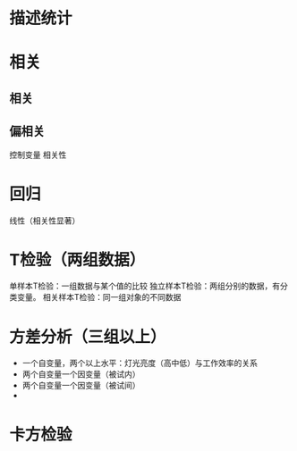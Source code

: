 # 描述统计
# 相关
## 相关
## 偏相关
控制变量
相关性
# 回归
线性（相关性显著）
# T检验（两组数据）
单样本T检验：一组数据与某个值的比较
独立样本T检验：两组分别的数据，有分类变量。
相关样本T检验：同一组对象的不同数据
# 方差分析（三组以上）
- 一个自变量，两个以上水平：灯光亮度（高中低）与工作效率的关系
- 两个自变量一个因变量（被试内）
- 两个自变量一个因变量（被试间）
- 
# 卡方检验
